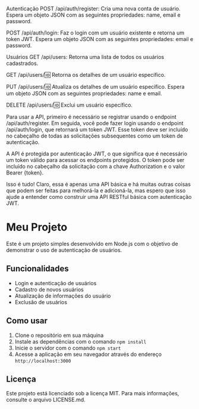 Autenticação
POST /api/auth/register: Cria uma nova conta de usuário. Espera um objeto JSON com as seguintes propriedades: name, email e password.

POST /api/auth/login: Faz o login com um usuário existente e retorna um token JWT. Espera um objeto JSON com as seguintes propriedades: email e password.

Usuários
GET /api/users: Retorna uma lista de todos os usuários cadastrados.

GET /api/users/:id: Retorna os detalhes de um usuário específico.

PUT /api/users/:id: Atualiza os detalhes de um usuário específico. Espera um objeto JSON com as seguintes propriedades: name e email.

DELETE /api/users/:id: Exclui um usuário específico.

Para usar a API, primeiro é necessário se registrar usando o endpoint /api/auth/register. Em seguida, você pode fazer login usando o endpoint /api/auth/login, que retornará um token JWT. Esse token deve ser incluído no cabeçalho de todas as solicitações subsequentes como um token de autenticação.

A API é protegida por autenticação JWT, o que significa que é necessário um token válido para acessar os endpoints protegidos. O token pode ser incluído no cabeçalho da solicitação com a chave Authorization e o valor Bearer {token}.

Isso é tudo! Claro, essa é apenas uma API básica e há muitas outras coisas que podem ser feitas para melhorá-la e adicioná-la, mas espero que isso ajude a entender como construir uma API RESTful básica com autenticação JWT.

# Meu Projeto

Este é um projeto simples desenvolvido em Node.js com o objetivo de demonstrar o uso de autenticação de usuários.

## Funcionalidades

* Login e autenticação de usuários
* Cadastro de novos usuários
* Atualização de informações do usuário
* Exclusão de usuários

## Como usar

1. Clone o repositório em sua máquina
2. Instale as dependências com o comando `npm install`
3. Inicie o servidor com o comando `npm start`
4. Acesse a aplicação em seu navegador através do endereço `http://localhost:3000`

## Licença

Este projeto está licenciado sob a licença MIT. Para mais informações, consulte o arquivo LICENSE.md.
